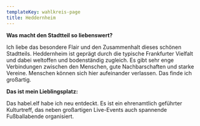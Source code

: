```yaml
---
templateKey: wahlkreis-page
title: Heddernheim
---
```

**Was macht den Stadtteil so liebenswert?**

Ich liebe das besondere Flair und den Zusammenhalt dieses schönen Stadtteils. Heddernheim ist geprägt durch die typische Frankfurter Vielfalt und dabei weltoffen und bodenständig zugleich. Es gibt sehr enge Verbindungen zwischen den Menschen, gute Nachbarschaften und starke Vereine. Menschen können sich hier aufeinander verlassen. Das finde ich großartig. 

**Das ist mein Lieblingsplatz:**

Das habel.elf habe ich neu entdeckt. Es ist ein ehrenamtlich geführter Kulturtreff, das neben großartigen Live-Events auch spannende Fußballabende organisiert.